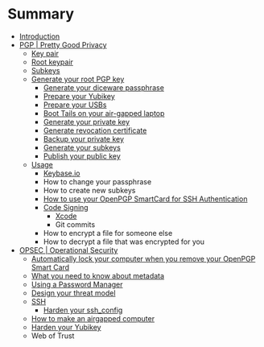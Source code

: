 # Summary

* [Introduction](README.md)
* [PGP | Pretty Good Privacy](pgp.md)
   * [Key pair](pgp/key_pair.md)
   * [Root keypair](pgp/root_key.md)
   * [Subkeys](pgp/subkeys.md)
   * [Generate your root PGP key](pgp/generate/about.md)
       * [Generate your diceware passphrase](pgp/generate/passphrase.md)
       * [Prepare your Yubikey](pgp/generate/prepare-yubikey.md)
       * [Prepare your USBs](pgp/generate/prepare-usbs.md)
       * [Boot Tails on your air-gapped laptop](pgp/generate/tails.md)
       * [Generate your private key](pgp/generate/generate-private-key.md)
       * [Generate revocation certificate](pgp/generate/generate-revocation-certificate.md)
       * [Backup your private key](pgp/generate/backup-private-key.md)
       * [Generate your subkeys](pgp/generate/generate-subkeys.md)
       * [Publish your public key](pgp/generate/publish-public-key.md)
   * [Usage](pgp/usage.md)
       * [Keybase.io](pgp/usage/keybaseio.md)
       * How to change your passphrase
       * How to create new subkeys
       * [How to use your OpenPGP SmartCard for SSH Authentication](pgp/usage/how_to_use_your_openpgp_smartcard_for_ssh_authenti.md)
       * [Code Signing](pgp/usage/code_signing.md)
           * [Xcode](pgp/usage/code-signing/osx.md)
           * Git commits
       * How to encrypt a file for someone else
       * How to decrypt a file that was encrypted for you
* [OPSEC | Operational Security](opsec.md)
   * [Automatically lock your computer when you remove your OpenPGP Smart Card](opsec/automatically_lock_your_computer_when_you_remove_y.md)
   * [What you need to know about metadata](opsec/what_you_need_to_know_about_metadata.md)
   * [Using a Password Manager](using_a_password_manager.md)
   * [Design your threat model](design_your_threat_model.md)
   * [SSH](opsec/ssh/ssh_opsec.md)
       * [Harden your ssh_config](opsec/ssh/harden_your_sshconfig.md)
   * [How to make an airgapped computer](opsec/airgapmd.md)
   * [Harden your Yubikey](opsec/harden_your_yubikey.md)
   * Web of Trust

